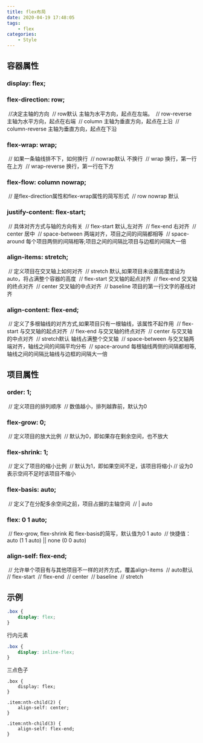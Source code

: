 ```yaml
---
title: flex布局
date: 2020-04-19 17:48:05
tags:
	- flex
categories:
	- Style
---
```


## 容器属性

###     display: flex;

###     flex-direction: row; 

​	//决定主轴的方向
​    // row默认 主轴为水平方向，起点在左端。
​    // row-reverse 主轴为水平方向，起点在右端
​    // column 主轴为垂直方向，起点在上沿
​    // column-reverse 主轴为垂直方向，起点在下沿

###     flex-wrap: wrap; 

​	// 如果一条轴线排不下，如何换行
​    // nowrap默认 不换行
​    // wrap 换行，第一行在上方
​    // wrap-reverse 换行，第一行在下方

###     flex-flow: column nowrap;

​	 // 是flex-direction属性和flex-wrap属性的简写形式
​    // row nowrap 默认

###     justify-content: flex-start;

​    // 具体对齐方式与轴的方向有关
​    // flex-start 默认,左对齐
​    // flex-end 右对齐
​    // center  居中
​    // space-between 两端对齐，项目之间的间隔都相等
​    // space-around 每个项目两侧的间隔相等;项目之间的间隔比项目与边框的间隔大一倍

###     align-items: stretch; 

​	// 定义项目在交叉轴上如何对齐
​    // stretch 默认,如果项目未设置高度或设为auto，将占满整个容器的高度
​    // flex-start 交叉轴的起点对齐
​    // flex-end 交叉轴的终点对齐
​    // center 交叉轴的中点对齐
​    // baseline 项目的第一行文字的基线对齐

###     align-content: flex-end;

​	 // 定义了多根轴线的对齐方式,如果项目只有一根轴线，该属性不起作用
​    // flex-start 与交叉轴的起点对齐
​    // flex-end 与交叉轴的终点对齐
​    // center 与交叉轴的中点对齐
​    // stretch默认 轴线占满整个交叉轴
​    // space-between 与交叉轴两端对齐，轴线之间的间隔平均分布
​    // space-around 每根轴线两侧的间隔都相等,轴线之间的间隔比轴线与边框的间隔大一倍

## 项目属性

###     order: 1;

​    // 定义项目的排列顺序
​    // 数值越小，排列越靠前，默认为0

###     flex-grow: 0;

​    // 定义项目的放大比例
​    // 默认为0，即如果存在剩余空间，也不放大

###     flex-shrink: 1;

​    // 定义了项目的缩小比例
​    // 默认为1，即如果空间不足，该项目将缩小
​    // 设为0表示空间不足时该项目不缩小

###     flex-basis: auto;

​    // 定义了在分配多余空间之前，项目占据的主轴空间
​    // <length> | auto

###     flex: 0 1 auto;

​    // flex-grow, flex-shrink 和 flex-basis的简写，默认值为0 1 auto
​    // 快捷值：auto (1 1 auto) || none (0 0 auto)

###     align-self: flex-end;

​    // 允许单个项目有与其他项目不一样的对齐方式，覆盖align-items
​    // auto默认
​    // flex-start
​    // flex-end
​    // center
​    // baseline
​    // stretch



## 示例



```css
.box {
    display: flex;
}
```

行内元素 

```css
.box {
    display: inline-flex;
}
```

三点色子

```
.box {
    display: flex;
}
```

```
.item:nth-child(2) {
    align-self: center;
}
```

```
.item:nth-child(3) {
    align-self: flex-end;
}
```

